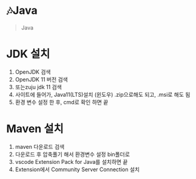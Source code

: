 # 🎶Java
>Java

# JDK 설치
1. OpenJDK 검색
1. OpenJDK 11 버전 검색
1. 또는zuju jdk 11 검색
1. 사이트에 들어가, Java11(LTS)설치 (윈도우) .zip으로해도 되고, .msi로 해도 됨
1. 환경 변수 설정 한 후, cmd로 확인 하면 끝

# Maven 설치
1. maven 다운로드 검색
1. 다운로드 후 압축풀기 해서 환경변수 설정 bin폴더로
1. vscode Extension Pack for Java를 설치하면 끝
1. Extension에서 Community Server Connection 설치

